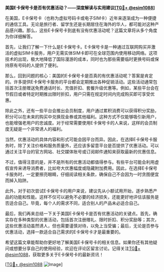 **美国E卡保号卡是否有优惠活动？——深度解读与实用建议[[TG💪+ @esim1088](https://t.me/s/esim1088)]**

在美国，E卡保号卡（也称为虚拟号码卡或电子SIM卡）近年来逐渐成为一种便捷的通信工具。无论是旅行者、留学生还是长期居住在海外的华人，都可能对这种产品感兴趣。那么，这些E卡保号卡到底有没有优惠活动呢？这篇文章将从多个角度为你详细解答。

首先，让我们了解一下什么是E卡保号卡。E卡保号卡是一种通过互联网购买并激活的虚拟SIM卡服务，用户无需实体SIM卡即可在全球范围内使用移动网络。这项技术的出现，极大地降低了国际漫游的成本，同时也为那些需要临时更换号码或保持原有号码的人提供了便利。

那么，回到问题的核心：美国的E卡保号卡是否真的有优惠活动呢？答案是肯定的。许多提供E卡保号卡服务的平台都会定期推出各种促销活动。这些活动通常包括首次注册赠送免费通话时长、充值折扣、套餐升级优惠等。例如，某些平台会在节假日或者特定时期推出限时折扣，用户只需在规定时间内完成购买即可享受优惠。

除此之外，还有一些平台会推出会员制度，用户通过累积消费可以获得积分奖励，积分可以在未来的购买中兑换现金券或其他福利。这种方式不仅能够吸引新用户，也能增强老用户的忠诚度。对于经常需要使用E卡保号卡的人来说，这样的会员制度无疑是一个非常诱人的福利。

当然，优惠活动的具体内容和形式可能会因平台而异。因此，在选择E卡保号卡服务时，除了关注价格和服务质量外，还应该多留意平台是否提供了优惠活动。可以通过关注平台的官方网站、社交媒体账号或订阅邮件通知来获取最新的优惠信息。

不过，值得注意的是，并不是所有的优惠活动都值得参与。有些平台可能会利用虚假宣传来诱导消费者，比如夸大优惠幅度或隐藏附加费用。因此，在选择E卡保号卡服务时，一定要擦亮眼睛，仔细阅读相关条款，确保自己不会因为一时贪图便宜而掉入陷阱。

此外，对于初次尝试E卡保号卡的用户来说，建议先从小额试用开始，逐步熟悉产品的功能和性能。这样不仅可以避免不必要的经济损失，还能更好地评估该服务是否适合自己。毕竟，每个人的需求不同，适合别人的产品未必适合自己。

最后，我们再来总结一下关于美国E卡保号卡是否有优惠活动的关键点。首先，确实存在多种类型的优惠活动，包括首次注册赠礼、限时折扣、积分奖励等；其次，这些优惠活动虽然诱人，但也需要谨慎对待，以免上当受骗；最后，无论是否参与优惠活动，选择一款适合自己需求的E卡保号卡才是最重要的。

希望这篇文章能帮助你更好地了解美国E卡保号卡的相关信息。如果你还有其他疑问或想要分享自己的使用经验，欢迎在评论区留言讨论。记得关注[TG💪+ @esim1088](https://t.me/s/esim1088)，获取更多关于E卡保号卡的最新资讯！

[[TG💪+ @esim1088](https://t.me/s/esim1088) ![Image](https://i.postimg.cc/4NQfJmqS/Snipaste-2025-05-13-00-14-12.png)]